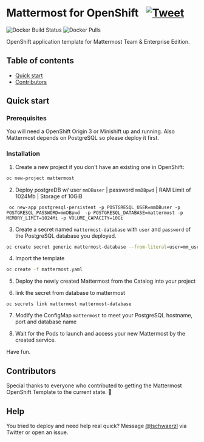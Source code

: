 # Mattermost for OpenShift &nbsp; [![Tweet](https://img.shields.io/twitter/url/http/shields.io.svg?style=social)](https://twitter.com/intent/tweet?text=Deploy%20Mattermost%20easily%20on%20OpenShift%20in%20no%20time%204&url=https://github.com/tschwaerzl/mattermost-openshift&via=tschwaerzl&hashtags=openshift,mattermost)

![Docker Build Status](https://img.shields.io/docker/build/tschwaerzl/mattermost-openshift.svg)
![Docker Pulls](https://img.shields.io/docker/pulls/tschwaerzl/mattermost-openshift.svg)

OpenShift application template for Mattermost Team & Enterprise Edition.

## Table of contents

- [Quick start](#quick-start)
- [Contributors](#contributors)

## Quick start

### Prerequisites

You will need a OpenShift Origin 3 or Minishift up and running. Also Mattermost depends on PostgreSQL so please deploy it first.

### Installation

1. Create a new project if you don't have an existing one in OpenShift:
```bash
oc new-project mattermost
```

2. Deploy postgreDB w/ user `mmDBuser` | password `mmDBpwd` | RAM Limit of 1024Mb | Storage of 10GiB

```
 oc new-app postgresql-persistent -p POSTGRESQL_USER=mmDBuser -p POSTGRESQL_PASSWORD=mmDBpwd  -p POSTGRESQL_DATABASE=mattermost -p MEMORY_LIMIT=1024Mi -p VOLUME_CAPACITY=10Gi
```


3. Create a secret named `mattermost-database` with `user` and `password` of the PostgreSQL database you deployed.
```bash
oc create secret generic mattermost-database --from-literal=user=mm_user --from-literal=password=mm_pass
```

4. Import the template
```bash
oc create -f mattermost.yaml
```

5. Deploy the newly created Mattermost from the Catalog into your project

6. link the secret from database to mattermost
```
oc secrets link mattermost mattermost-database
```

7. Modify the ConfigMap `mattermost` to meet your PostgreSQL hostname, port and database name

8. Wait for the Pods to launch and access your new Mattermost by the created service.

Have fun.

## Contributors

Special thanks to everyone who contributed to getting the Mattermost OpenShift Template to the current state.  🙏

## Help

You tried to deploy and need help real quick? Message [@tschwaerzl](https://twitter.com/tschwaerzl) via Twitter or open an issue.
